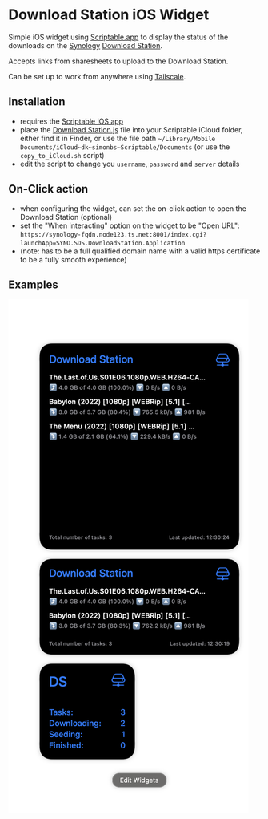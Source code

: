 # Download Station iOS Widget

Simple iOS widget using [Scriptable.app](https://scriptable.app/) to display the status of the downloads on the
[Synology](https://synology.com/) [Download Station](https://www.synology.com/en-us/dsm/packages/DownloadStation).

Accepts links from sharesheets to upload to the Download Station.

Can be set up to work from anywhere using [Tailscale](https://tailscale.com/synology/).

## Installation

- requires the [Scriptable iOS app](https://scriptable.app/)
- place the [Download Station.js](https://raw.githubusercontent.com/transilluminate/download-station-widget/main/Download%20Station.js)
file into your Scriptable iCloud folder, either find it in Finder, or use the file path
`~/Library/Mobile Documents/iCloud~dk~simonbs~Scriptable/Documents` (or use the `copy_to_iCloud.sh` script)
- edit the script to change you `username`, `password` and `server` details

## On-Click action

- when configuring the widget, can set the on-click action to open the Download Station (optional)
- set the "When interacting" option on the widget to be "Open URL": `https://synology-fqdn.node123.ts.net:8001/index.cgi?launchApp=SYNO.SDS.DownloadStation.Application`
- (note: has to be a full qualified domain name with a valid https certificate to be a fully smooth experience)

## Examples

![Screenshot](https://raw.githubusercontent.com/transilluminate/download-station-widget/main/screenshot.png "Screenshot")
